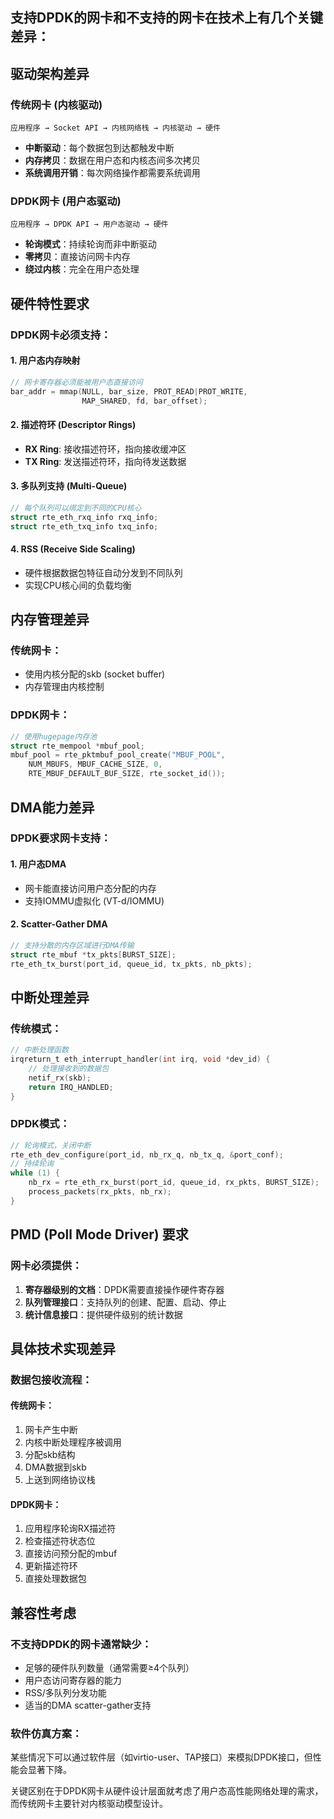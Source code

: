 ## 支持DPDK的网卡和不支持的网卡在技术上有几个关键差异：

## 驱动架构差异

### 传统网卡 (内核驱动)

```
应用程序 → Socket API → 内核网络栈 → 内核驱动 → 硬件
```

- **中断驱动**：每个数据包到达都触发中断
- **内存拷贝**：数据在用户态和内核态间多次拷贝
- **系统调用开销**：每次网络操作都需要系统调用

### DPDK网卡 (用户态驱动)

```
应用程序 → DPDK API → 用户态驱动 → 硬件
```

- **轮询模式**：持续轮询而非中断驱动
- **零拷贝**：直接访问网卡内存
- **绕过内核**：完全在用户态处理

## 硬件特性要求

### DPDK网卡必须支持：

#### 1. **用户态内存映射**

```c
// 网卡寄存器必须能被用户态直接访问
bar_addr = mmap(NULL, bar_size, PROT_READ|PROT_WRITE, 
                MAP_SHARED, fd, bar_offset);
```

#### 2. **描述符环 (Descriptor Rings)**

- **RX Ring**: 接收描述符环，指向接收缓冲区
- **TX Ring**: 发送描述符环，指向待发送数据

#### 3. **多队列支持 (Multi-Queue)**

```c
// 每个队列可以绑定到不同的CPU核心
struct rte_eth_rxq_info rxq_info;
struct rte_eth_txq_info txq_info;
```

#### 4. **RSS (Receive Side Scaling)**

- 硬件根据数据包特征自动分发到不同队列
- 实现CPU核心间的负载均衡

## 内存管理差异

### 传统网卡：

- 使用内核分配的skb (socket buffer)
- 内存管理由内核控制

### DPDK网卡：

```c
// 使用hugepage内存池
struct rte_mempool *mbuf_pool;
mbuf_pool = rte_pktmbuf_pool_create("MBUF_POOL",
    NUM_MBUFS, MBUF_CACHE_SIZE, 0,
    RTE_MBUF_DEFAULT_BUF_SIZE, rte_socket_id());
```

## DMA能力差异

### DPDK要求网卡支持：

#### 1. **用户态DMA**

- 网卡能直接访问用户态分配的内存
- 支持IOMMU虚拟化 (VT-d/IOMMU)

#### 2. **Scatter-Gather DMA**

```c
// 支持分散的内存区域进行DMA传输
struct rte_mbuf *tx_pkts[BURST_SIZE];
rte_eth_tx_burst(port_id, queue_id, tx_pkts, nb_pkts);
```

## 中断处理差异

### 传统模式：

```c
// 中断处理函数
irqreturn_t eth_interrupt_handler(int irq, void *dev_id) {
    // 处理接收到的数据包
    netif_rx(skb);
    return IRQ_HANDLED;
}
```

### DPDK模式：

```c
// 轮询模式，关闭中断
rte_eth_dev_configure(port_id, nb_rx_q, nb_tx_q, &port_conf);
// 持续轮询
while (1) {
    nb_rx = rte_eth_rx_burst(port_id, queue_id, rx_pkts, BURST_SIZE);
    process_packets(rx_pkts, nb_rx);
}
```

## PMD (Poll Mode Driver) 要求

### 网卡必须提供：

1. **寄存器级别的文档**：DPDK需要直接操作硬件寄存器
2. **队列管理接口**：支持队列的创建、配置、启动、停止
3. **统计信息接口**：提供硬件级别的统计数据

## 具体技术实现差异

### 数据包接收流程：

#### 传统网卡：

1. 网卡产生中断
2. 内核中断处理程序被调用
3. 分配skb结构
4. DMA数据到skb
5. 上送到网络协议栈

#### DPDK网卡：

1. 应用程序轮询RX描述符
2. 检查描述符状态位
3. 直接访问预分配的mbuf
4. 更新描述符环
5. 直接处理数据包

## 兼容性考虑

### 不支持DPDK的网卡通常缺少：

- 足够的硬件队列数量（通常需要≥4个队列）
- 用户态访问寄存器的能力
- RSS/多队列分发功能
- 适当的DMA scatter-gather支持

### 软件仿真方案：

某些情况下可以通过软件层（如virtio-user、TAP接口）来模拟DPDK接口，但性能会显著下降。

关键区别在于DPDK网卡从硬件设计层面就考虑了用户态高性能网络处理的需求，而传统网卡主要针对内核驱动模型设计。